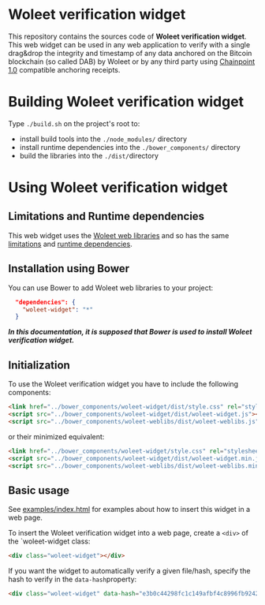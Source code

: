 # Woleet verification widget

This repository contains the sources code of **Woleet verification widget**.
This web widget can be used in any web application to verify with a single drag&drop the integrity and timestamp of any data anchored on the
Bitcoin blockchain (so called DAB) by Woleet or by any third party using [Chainpoint 1.0](http://www.chainpoint.org/#v1x)
compatible anchoring receipts.

# Building Woleet verification widget

Type `./build.sh` on the project's root to:
- install build tools into the `./node_modules/` directory
- install runtime dependencies into the `./bower_components/` directory
- build the libraries into the `./dist/`directory

# Using Woleet verification widget

## Limitations and Runtime dependencies

This web widget uses the [Woleet web libraries](https://github.com/woleet/woleet-weblibs) and so has the same
[limitations](https://github.com/woleet/woleet-weblibs#limitations) and [runtime dependencies](https://github.com/woleet/woleet-weblibs#runtime-dependencies).

## Installation using Bower

You can use Bower to add Woleet web libraries to your project:

```json
  "dependencies": {
    "woleet-widget": "*"
  }
```
***In this documentation, it is supposed that Bower is used to install Woleet verification widget.***

## Initialization

To use the Woleet verification widget you have to include the following components:

```html
<link href="../bower_components/woleet-widget/dist/style.css" rel="stylesheet">
<script src="../bower_components/woleet-widget/dist/woleet-widget.js"></script>
<script src="../bower_components/woleet-weblibs/dist/woleet-weblibs.js"></script>
```

or their minimized equivalent:

```html
<link href="../bower_components/woleet-widget/style.css" rel="stylesheet">
<script src="../bower_components/woleet-widget/dist/woleet-widget.min.js"></script>
<script src="../bower_components/woleet-weblibs/dist/woleet-weblibs.min.js"></script>
```

## Basic usage

See [examples/index.html](examples/index.html) for examples about how to insert this widget in a web page.

To insert the Woleet verification widget into a web page, create a `<div>` of the `woleet-widget class:

```html
<div class="woleet-widget"></div>
```

If you want the widget to automatically verify a given file/hash, specify the hash to verify in the `data-hash`property:

```html
<div class="woleet-widget" data-hash="e3b0c44298fc1c149afbf4c8996fb92427ae41e4649b934ca495991b7852b855"></div>
```
